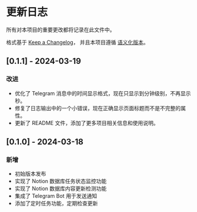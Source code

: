 # 更新日志

所有对本项目的重要更改都将记录在此文件中。

格式基于 [Keep a Changelog](https://keepachangelog.com/zh-CN/1.0.0/)，
并且本项目遵循 [语义化版本](https://semver.org/lang/zh-CN/)。

## [0.1.1] - 2024-03-19

### 改进
- 优化了 Telegram 消息中的时间显示格式，现在只显示到分钟级别，不再显示秒。
- 修复了日志输出中的一个小错误，现在正确显示页面标题而不是不完整的属性。
- 更新了 README 文件，添加了更多项目相关信息和使用说明。

## [0.1.0] - 2024-03-18

### 新增
- 初始版本发布
- 实现了 Notion 数据库任务状态监控功能
- 实现了 Notion 数据库内容更新检测功能
- 集成了 Telegram Bot 用于发送通知
- 添加了定时任务功能，定期检查更新